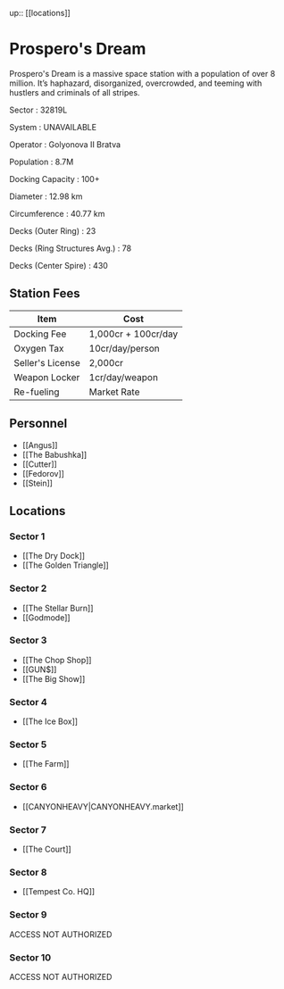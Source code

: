 ---
---
up:: [[locations]]

# Prospero's Dream

Prospero's Dream is a massive space station with a population of over 8 million. It’s haphazard, disorganized, overcrowded, and teeming with hustlers and criminals of all stripes.

Sector
: 32819L

System
: UNAVAILABLE

Operator
: Golyonova II Bratva

Population
: 8.7M

Docking Capacity
: 100+

Diameter
: 12.98 km

Circumference
: 40.77 km

Decks (Outer Ring)
: 23

Decks (Ring Structures Avg.)
: 78

Decks (Center Spire)
: 430

## Station Fees

| Item             | Cost                |
| ---------------- | ------------------- |
| Docking Fee      | 1,000cr + 100cr/day |
| Oxygen Tax       | 10cr/day/person     |
| Seller's License | 2,000cr             |
| Weapon Locker    | 1cr/day/weapon      |
| Re-fueling       | Market Rate                    |

## Personnel

- [[Angus]]
- [[The Babushka]]
- [[Cutter]]
- [[Fedorov]]
- [[Stein]]

## Locations

### Sector 1

- [[The Dry Dock]]
- [[The Golden Triangle]]

### Sector 2

- [[The Stellar Burn]]
- [[Godmode]]

### Sector 3

- [[The Chop Shop]]
- [[GUN$]]
- [[The Big Show]]

### Sector 4

- [[The Ice Box]]

### Sector 5

- [[The Farm]]

### Sector 6

- [[CANYONHEAVY|CANYONHEAVY.market]]

### Sector 7

- [[The Court]]

### Sector 8

- [[Tempest Co. HQ]]

### Sector 9

ACCESS NOT AUTHORIZED

### Sector 10

ACCESS NOT AUTHORIZED